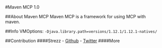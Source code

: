 #Maven MCP 1.0

##About Maven MCP
Maven MCP is a framework for using MCP with maven.

##Info
VMOptions: `-Djava.library.path=versions/1.12.1/1.12.1-natives/` 

##Contribution
####Strezz - [Github](https://github.com/strezzed) - [Twitter](https://twitter.com/STREZZS)
####More
